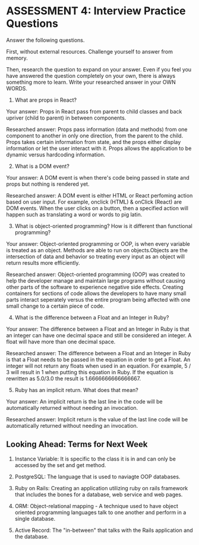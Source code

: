 # ASSESSMENT 4: Interview Practice Questions
Answer the following questions.

First, without external resources. Challenge yourself to answer from memory.

Then, research the question to expand on your answer. Even if you feel you have answered the question completely on your own, there is always something more to learn. Write your researched answer in your OWN WORDS.  

1. What are props in React?

  Your answer: Props in React pass from parent to child classes and back upriver (child to parent) in between components. 

  Researched answer: Props pass information (data and methods) from one component to another in only one direction, from the parent to the child. Props takes certain information from state, and the props either display information or let the user interact with it. Props allows the application to be dynamic versus hardcoding information.


2. What is a DOM event?

  Your answer: A DOM event is when there's code being passed in state and props but nothing is rendered yet. 

  Researched answer: A DOM event is either HTML or React perfoming action based on user input. For example, onclick (HTML) & onClick (React) are DOM events. When the user clicks on a button, then a specified action will happen such as translating a word or words to pig latin.



3. What is object-oriented programming? How is it different than functional programming?

  Your answer: Object-oriented programming or OOP, is when every variable is treated as an object. Methods are able to run on objects.Objects are the intersection of data and behavior so treating every input as an object will return results more efficiently. 

  Researched answer: Object-oriented programming (OOP) was created to help the developer manage and maintain large programs without causing other parts of the software to experience negative side effects. Creating containers for sections of code allows the developers to have many small parts interact seperately versus the entire program being affected with one small change to a certain piece of code. 



4. What is the difference between a Float and an Integer in Ruby?

  Your answer: The difference between a Float and an Integer in Ruby is that an integer can have one decimal space and still be considered an integer. A float will have more than one decimal space. 

  Researched answer: The difference between a Float and an Integer in Ruby is that a Float needs to be passed in the equation in order to get a Float. An integer will not return any floats when used in an equation. For example, 5 / 3 will result in 1 when putting this equation in Ruby. If the equation is rewritten as 5.0/3.0 the result is 1.6666666666666667.


5. Ruby has an implicit return. What does that mean?

  Your answer: An implicit return is the last line in the code will be automatically returned without needing an invocation. 

  Researched answer: Implicit return is the value of the last line code will be automatically returned without needing an invocation.



## Looking Ahead: Terms for Next Week

1. Instance Variable: It is specific to the class it is in and can only be accessed by the set and get method.

2. PostgreSQL: The language that is used to naviagte OOP databases.

3. Ruby on Rails: Creating an application utilizing ruby on rails framework that includes the bones for a database, web service and web pages. 

4. ORM: Object-relational mapping - A technique used to have object oriented programming languages talk to one another and perform in a single database.

5. Active Record: The "in-between" that talks with the Rails application and the database.
